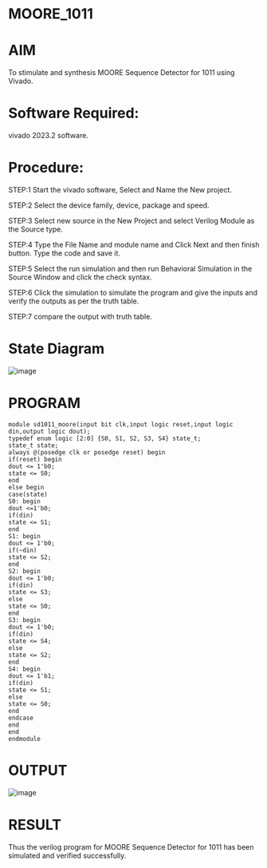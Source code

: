 
# MOORE_1011
# AIM
To stimulate and synthesis MOORE Sequence Detector for 1011 using Vivado.

# Software Required:
vivado 2023.2 software.

# Procedure:
STEP:1 Start the vivado software, Select and Name the New project.

STEP:2 Select the device family, device, package and speed.

STEP:3 Select new source in the New Project and select Verilog Module as the Source type.

STEP:4 Type the File Name and module name and Click Next and then finish button. Type the code and save it.

STEP:5 Select the run simulation and then run Behavioral Simulation in the Source Window and click the check syntax.

STEP:6 Click the simulation to simulate the program and give the inputs and verify the outputs as per the truth table.

STEP:7 compare the output with truth table.
# State Diagram
![image](https://github.com/RESMIRNAIR/MOORE_1011/assets/154305926/4c056127-254f-4b9a-88d1-5486b2577ba3)
# PROGRAM
~~~
module sd1011_moore(input bit clk,input logic reset,input logic din,output logic dout);
typedef enum logic [2:0] {S0, S1, S2, S3, S4} state_t;
state_t state;
always @(posedge clk or posedge reset) begin
if(reset) begin
dout <= 1'b0;
state <= S0;
end
else begin
case(state)
S0: begin
dout <=1'b0;
if(din)
state <= S1;
end
S1: begin
dout <= 1'b0;
if(~din)
state <= S2;
end
S2: begin
dout <= 1'b0;
if(din)
state <= S3;
else
state <= S0;
end
S3: begin
dout <= 1'b0;
if(din)
state <= S4;
else
state <= S2;
end
S4: begin
dout <= 1'b1;
if(din)
state <= S1;
else
state <= S0;
end
endcase
end
end
endmodule

~~~
# OUTPUT
![image](https://github.com/padhmapriya06/MOORE_1011/assets/160568779/d42006a8-8a9d-4d32-8456-73b225c69e20)

# RESULT
Thus the verilog program for MOORE Sequence Detector for 1011 has been simulated and verified successfully.
